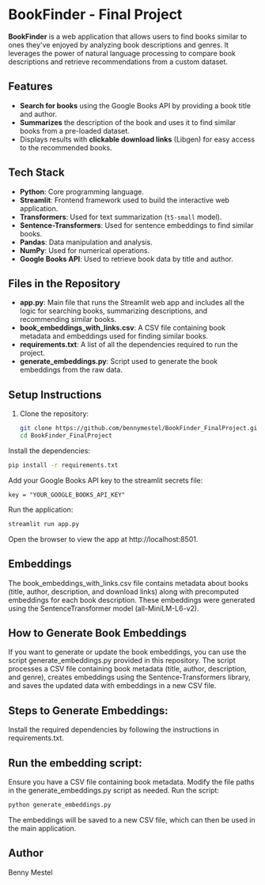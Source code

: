 # BookFinder - Final Project

**BookFinder** is a web application that allows users to find books similar to ones they've enjoyed by analyzing book descriptions and genres. It leverages the power of natural language processing to compare book descriptions and retrieve recommendations from a custom dataset.

## Features

- **Search for books** using the Google Books API by providing a book title and author.
- **Summarizes** the description of the book and uses it to find similar books from a pre-loaded dataset.
- Displays results with **clickable download links** (Libgen) for easy access to the recommended books.

## Tech Stack

- **Python**: Core programming language.
- **Streamlit**: Frontend framework used to build the interactive web application.
- **Transformers**: Used for text summarization (`t5-small` model).
- **Sentence-Transformers**: Used for sentence embeddings to find similar books.
- **Pandas**: Data manipulation and analysis.
- **NumPy**: Used for numerical operations.
- **Google Books API**: Used to retrieve book data by title and author.

## Files in the Repository

- **app.py**: Main file that runs the Streamlit web app and includes all the logic for searching books, summarizing descriptions, and recommending similar books.
- **book_embeddings_with_links.csv**: A CSV file containing book metadata and embeddings used for finding similar books.
- **requirements.txt**: A list of all the dependencies required to run the project.
- **generate_embeddings.py**: Script used to generate the book embeddings from the raw data.

## Setup Instructions

1. Clone the repository:
   ```bash
   git clone https://github.com/bennymestel/BookFinder_FinalProject.git
   cd BookFinder_FinalProject

Install the dependencies:

   ```bash
   pip install -r requirements.txt
```
Add your Google Books API key to the streamlit secrets file:

   ```[google_books_api_key]
   key = "YOUR_GOOGLE_BOOKS_API_KEY"
```
Run the application:

   ```bash
   streamlit run app.py
```
Open the browser to view the app at http://localhost:8501.

## Embeddings
The book_embeddings_with_links.csv file contains metadata about books (title, author, description, and download links) along with precomputed embeddings for each book description. These embeddings were generated using the SentenceTransformer model (all-MiniLM-L6-v2).

## How to Generate Book Embeddings
If you want to generate or update the book embeddings, you can use the script generate_embeddings.py provided in this repository. The script processes a CSV file containing book metadata (title, author, description, and genre), creates embeddings using the Sentence-Transformers library, and saves the updated data with embeddings in a new CSV file.

## Steps to Generate Embeddings:
Install the required dependencies by following the instructions in requirements.txt.

## Run the embedding script:

Ensure you have a CSV file containing book metadata.
Modify the file paths in the generate_embeddings.py script as needed.
Run the script:

   ```bash
   python generate_embeddings.py
```
The embeddings will be saved to a new CSV file, which can then be used in the main application.

## Author
Benny Mestel
